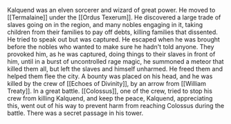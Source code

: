 Kalquend was an elven sorcerer and wizard of great power. He moved to [[Termalaine]] under the [[Ordus Texerum]].
He discovered a large trade of slaves going on in the region, and many nobles engaging in it, taking children from their families to pay off debts, killing families that dissented. He tried to speak out but was captured. 
He escaped when he was brought before the nobles who wanted to make sure he hadn't told anyone. They provoked him, as he was captured, doing things to their slaves in front of him, until in a burst of uncontrolled rage magic, he summoned a meteor that killed them all, but left the slaves and himself unharmed. He freed them and helped them flee the city.
A bounty was placed on his head, and he was killed by the crew of [[Echoes of Divinity]], by an arrow from [[William Treaty]]. In a great battle. [[Colossus]], one of the crew, tried to stop his crew from killing Kalquend, and keep the peace, Kalquend, appreciating this, went out of his way to prevent harm from reaching Colossus during the battle. 
There was a secret passage in his tower.